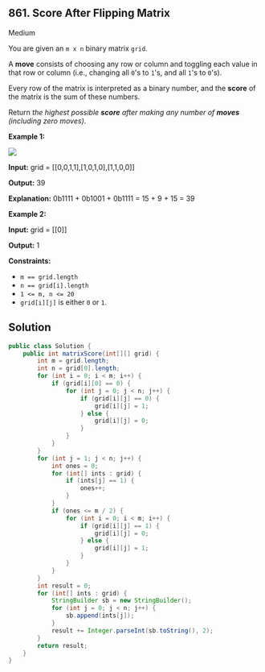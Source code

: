 ## 861\. Score After Flipping Matrix

Medium

You are given an `m x n` binary matrix `grid`.

A **move** consists of choosing any row or column and toggling each value in that row or column (i.e., changing all `0`'s to `1`'s, and all `1`'s to `0`'s).

Every row of the matrix is interpreted as a binary number, and the **score** of the matrix is the sum of these numbers.

Return _the highest possible **score** after making any number of **moves** (including zero moves)_.

**Example 1:**

![](https://assets.leetcode.com/uploads/2021/07/23/lc-toogle1.jpg)

**Input:** grid = [[0,0,1,1],[1,0,1,0],[1,1,0,0]]

**Output:** 39

**Explanation:** 0b1111 + 0b1001 + 0b1111 = 15 + 9 + 15 = 39

**Example 2:**

**Input:** grid = [[0]]

**Output:** 1

**Constraints:**

*   `m == grid.length`
*   `n == grid[i].length`
*   `1 <= m, n <= 20`
*   `grid[i][j]` is either `0` or `1`.

## Solution

```java
public class Solution {
    public int matrixScore(int[][] grid) {
        int m = grid.length;
        int n = grid[0].length;
        for (int i = 0; i < m; i++) {
            if (grid[i][0] == 0) {
                for (int j = 0; j < n; j++) {
                    if (grid[i][j] == 0) {
                        grid[i][j] = 1;
                    } else {
                        grid[i][j] = 0;
                    }
                }
            }
        }
        for (int j = 1; j < n; j++) {
            int ones = 0;
            for (int[] ints : grid) {
                if (ints[j] == 1) {
                    ones++;
                }
            }
            if (ones <= m / 2) {
                for (int i = 0; i < m; i++) {
                    if (grid[i][j] == 1) {
                        grid[i][j] = 0;
                    } else {
                        grid[i][j] = 1;
                    }
                }
            }
        }
        int result = 0;
        for (int[] ints : grid) {
            StringBuilder sb = new StringBuilder();
            for (int j = 0; j < n; j++) {
                sb.append(ints[j]);
            }
            result += Integer.parseInt(sb.toString(), 2);
        }
        return result;
    }
}
```